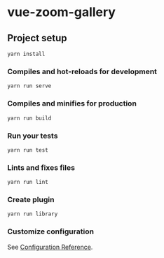 # vue-zoom-gallery

## Project setup
```
yarn install
```

### Compiles and hot-reloads for development
```
yarn run serve
```

### Compiles and minifies for production
```
yarn run build
```

### Run your tests
```
yarn run test
```

### Lints and fixes files
```
yarn run lint
```

### Create plugin
```
yarn run library
```

### Customize configuration
See [Configuration Reference](https://cli.vuejs.org/config/).
